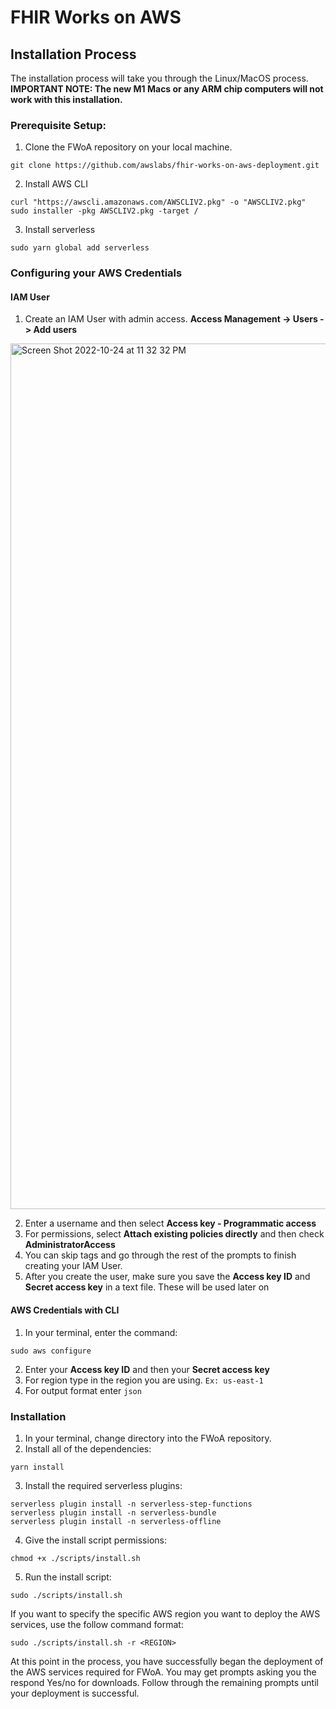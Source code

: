# FHIR Works on AWS
## Installation Process
The installation process will take you through the Linux/MacOS process.<br />
**IMPORTANT NOTE: The new M1 Macs or any ARM chip computers will not work with this installation.**
### Prerequisite Setup:
 1. Clone the FWoA repository on your local machine. 
```
git clone https://github.com/awslabs/fhir-works-on-aws-deployment.git
```
2.  Install AWS CLI
```
curl "https://awscli.amazonaws.com/AWSCLIV2.pkg" -o "AWSCLIV2.pkg"
sudo installer -pkg AWSCLIV2.pkg -target /
```
3. Install serverless
```
sudo yarn global add serverless
```
### Configuring your AWS Credentials

#### IAM User
1. Create an IAM User with admin access. **Access Management -> Users -> Add users**

<img width="1385" alt="Screen Shot 2022-10-24 at 11 32 32 PM" src="https://user-images.githubusercontent.com/64601967/197676093-6d7c47c7-2885-45fa-b2de-07a014389129.png">

2. Enter a username and then select **Access key - Programmatic access**
3. For permissions, select **Attach existing policies directly** and then check **AdministratorAccess**
4. You can skip tags and go through the rest of the prompts to finish creating your IAM User.
5. After you create the user, make sure you save the **Access key ID** and **Secret access key** in a text file. These will be used later on

#### AWS Credentials with CLI
1. In your terminal, enter the command:
```
sudo aws configure
```
2. Enter your **Access key ID** and then your **Secret access key**
3. For region type in the region you are using. `Ex: us-east-1`
4. For output format enter `json`

### Installation
1. In your terminal, change directory into the FWoA repository.
2. Install all of the dependencies:
```
yarn install
```
3. Install the required serverless plugins:
```
serverless plugin install -n serverless-step-functions
serverless plugin install -n serverless-bundle
serverless plugin install -n serverless-offline
```
4. Give the install script permissions:
```
chmod +x ./scripts/install.sh
```
5. Run the install script:
```
sudo ./scripts/install.sh
```
If you want to specify the specific AWS region you want to deploy the AWS services, use the follow command format:
```
sudo ./scripts/install.sh -r <REGION>
```

At this point in the process, you have successfully began the deployment of the AWS services required for FWoA. You may get prompts asking you the respond Yes/no for downloads. Follow through the remaining prompts until your deployment is successful.
